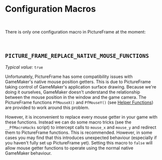 # Configuration Macros

&nbsp;

There is only one configuration macro in PictureFrame at the moment:

&nbsp;

## `PICTURE_FRAME_REPLACE_NATIVE_MOUSE_FUNCTIONS`

*Typical value:* `true`

Unfortunately, PictureFrame has some compatibility issues with GameMaker's native mouse position getters. This is due to PictureFrame taking control of GameMaker's application surface drawing. Because we're doing it ourselves, GameMaker doesn't understand the relationship between the mouse position in the window and the game camera. The PictureFrame functions `PfMouseX()` and `PfMouseY()` (see [Helper Functions](HelperFunctions)) are provided to work around this problem.

However, it is inconvenient to replace every mouse getter in your game with these functions. Instead we can do some macro tricks (see the `__PfMacroHacks` script) to intercept calls to `mouse_x` and `mouse_y` and redirect them to PictureFrame functions. This is recommended. However, in some cases you may find that this introduces unexpected behaviour (especially if you haven't fully set up PictureFrame yet). Setting this macro to `false` will allow mouse getter functions to operate using the normal native GameMaker behaviour.
